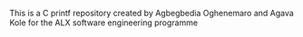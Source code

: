 This is a C printf repository created by Agbegbedia Oghenemaro and Agava Kole for the ALX software engineering programme
